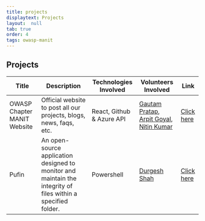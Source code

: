 ```yaml
---
title: projects
displaytext: Projects
layout:  null
tab: true
order: 4
tags: owasp-manit
---
```


## Projects

| Title | Description | Technologies Involved | Volunteers Involved | Link |
| --- | --- | --- | --- | --- |
| OWASP Chapter MANIT Website | Official website to post all our projects, blogs, news, faqs, etc. | React, Github & Azure API | [Gautam Pratap](mailto:pratapgautam2002@gmail.com), [Arpit Goyal](mailto:arpitgoyal878@gmail.com), [Nitin Kumar](mailto:mk3529895@gmail.com) | [Click here](https://www.owaspmanit.in/) |
| Pufin | An open-source application designed to monitor and maintain the integrity of files within a specified folder. | Powershell | [Durgesh Shah](mailto:durgesh.shah@owasp.org) | [Click here](https://github.com/darkoid/pufin) |


<!--
| Title | Descrip. | [Durgesh Shah](mailto:durgesh.shah@owasp.org), [Aarchie Pitilya](mailto:aarchie.pitliya@owasp.org) & [Aishwary Tripathi](mailto:aishwary.tripathi@owasp.org) |
-->
